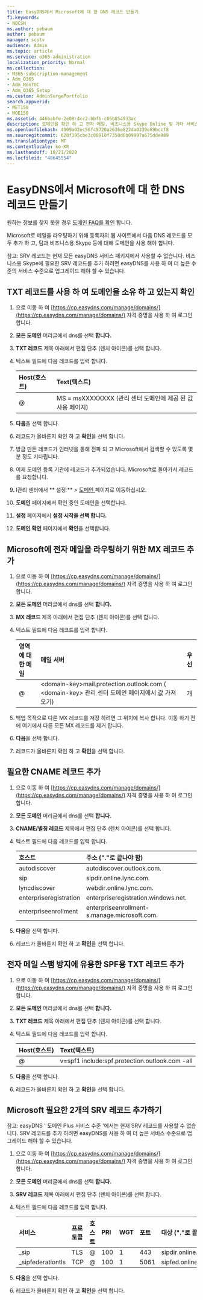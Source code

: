 ```yaml
---
title: EasyDNS에서 Microsoft에 대 한 DNS 레코드 만들기
f1.keywords:
- NOCSH
ms.author: pebaum
author: pebaum
manager: scotv
audience: Admin
ms.topic: article
ms.service: o365-administration
localization_priority: Normal
ms.collection:
- M365-subscription-management
- Adm_O365
- Adm_NonTOC
- Adm_O365_Setup
ms.custom: AdminSurgePortfolio
search.appverid:
- MET150
- MOE150
ms.assetid: 446babfe-2e08-4cc2-bbfb-c05b854933ac
description: 도메인을 확인 하 고 전자 메일, 비즈니스용 Skype Online 및 기타 서비스에 대 한 DNS 레코드를 Microsoft 용 easyDNS에 설정 하는 방법을 알아봅니다.
ms.openlocfilehash: 4909a02ec56fc9720a2636e822da0339e89bccf8
ms.sourcegitcommit: 628f195cbe3c00910f7350d8b09997a675dde989
ms.translationtype: MT
ms.contentlocale: ko-KR
ms.lasthandoff: 10/21/2020
ms.locfileid: "48645554"
---
```

# <a name="create-dns-records-at-easydns-for-microsoft"></a>EasyDNS에서 Microsoft에 대 한 DNS 레코드 만들기

원하는 정보를 찾지 못한 경우 [도메인 FAQ를 확인](../setup/domains-faq.md) 합니다. 
  
Microsoft로 메일을 라우팅하기 위해 등록자의 웹 사이트에서 다음 DNS 레코드를 모두 추가 하 고, 팀과 비즈니스용 Skype 등에 대해 도메인을 사용 해야 합니다.
  
참고: SRV 레코드는 현재 모든 easyDNS 서비스 패키지에서 사용할 수 없습니다. 비즈니스용 Skype에 필요한 SRV 레코드를 추가 하려면 easyDNS를 사용 하 여 더 높은 수준의 서비스 수준으로 업그레이드 해야 할 수 있습니다.
  
## <a name="verify-that-you-own-the-domain-with-a-txt-record"></a>TXT 레코드를 사용 하 여 도메인을 소유 하 고 있는지 확인

1. 으로 이동 하 여 [https://cp.easydns.com/manage/domains/](https://cp.easydns.com/manage/domains/) 자격 증명을 사용 하 여 로그인 합니다. 
    
2. **모든 도메인** 머리글에서 dns를 선택 **합니다.**
    
3. **TXT 레코드** 제목 아래에서 편집 단추 (렌치 아이콘)를 선택 합니다. 
    
4. 텍스트 필드에 다음 레코드를 입력 합니다.
    
    |**Host(호스트)**|**Text(텍스트)**|
    |:-----|:-----|
    |@  <br/> |MS = msXXXXXXXX (관리 센터 도메인에 제공 된 값 사용 페이지)  <br/> |
   
5. **다음**을 선택 합니다. 
    
6. 레코드가 올바른지 확인 하 고 **확인**을 선택 합니다. 
    
7. 방금 만든 레코드가 인터넷을 통해 전파 되 고 Microsoft에서 검색할 수 있도록 몇 분 정도 기다립니다.
    
8. 이제 도메인 등록 기관에 레코드가 추가되었습니다. Microsoft로 돌아가서 레코드를 요청합니다.
    
9. I관리 센터에서 ** 설정 ** \> <a href="https://go.microsoft.com/fwlink/p/?linkid=834818" target="_blank"> 도메인 </a> 페이지로 이동하십시오.
    
10. **도메인** 페이지에서 확인 중인 도메인을 선택합니다. 
    
11. **설정** 페이지에서 **설정 시작을 선택 합니다.**
    
12. **도메인 확인** 페이지에서 **확인**을 선택합니다. 
    
## <a name="add-an-mx-record-to-route-email-to-microsoft"></a>Microsoft에 전자 메일을 라우팅하기 위한 MX 레코드 추가

1. 으로 이동 하 여 [https://cp.easydns.com/manage/domains/](https://cp.easydns.com/manage/domains/) 자격 증명을 사용 하 여 로그인 합니다. 
    
2. **모든 도메인** 머리글에서 dns를 선택 **합니다.**
    
3. **MX 레코드** 제목 아래에서 편집 단추 (렌치 아이콘)를 선택 합니다. 
    
4. 텍스트 필드에 다음 레코드를 입력 합니다.
    
    |**영역에 대 한 메일**|**메일 서버**|**우선**|
    |:-----|:-----|:-----|
    |@  <br/> |\<domain-key\>mail.protection.outlook.com ( \<domain-key\> 관리 센터 도메인 페이지에서 값 가져오기)  <br/> |개  <br/> |
   
2. 백업 목적으로 다른 MX 레코드를 저장 하려면 그 위치에 복사 합니다. 이동 하기 전에 여기에서 다른 모든 MX 레코드를 제거 합니다.
    
5. **다음**을 선택 합니다. 
    
6. 레코드가 올바른지 확인 하 고 **확인**을 선택 합니다. 
    
## <a name="add-the-required-cname-records"></a>필요한 CNAME 레코드 추가

1. 으로 이동 하 여 [https://cp.easydns.com/manage/domains/](https://cp.easydns.com/manage/domains/) 자격 증명을 사용 하 여 로그인 합니다. 
    
2. **모든 도메인** 머리글에서 dns를 선택 **합니다.**
    
3. **CNAME/별칭 레코드** 제목에서 편집 단추 (렌치 아이콘)를 선택 합니다. 
    
4. 텍스트 필드에 다음 레코드를 입력 합니다.


    |**호스트**|**주소 ("."로 끝나야 함)**|
    |:-----|:-----|
    |autodiscover  <br/> |autodiscover.outlook.com.  <br/> |
    |sip  <br/> |sipdir.online.lync.com.  <br/> |
    |lyncdiscover  <br/> |webdir.online.lync.com.  <br/> |
    |enterpriseregistration  <br/> |enterpriseregistration.windows.net.  <br/> |
    |enterpriseenrollment  <br/> |enterpriseenrollment-s.manage.microsoft.com.  <br/> |
   
5. **다음**을 선택 합니다. 
    
6. 레코드가 올바른지 확인 하 고 **확인**을 선택 합니다. 
    
## <a name="add-a-txt-record-for-spf-to-help-prevent-email-spam"></a>전자 메일 스팸 방지에 유용한 SPF용 TXT 레코드 추가

1. 으로 이동 하 여 [https://cp.easydns.com/manage/domains/](https://cp.easydns.com/manage/domains/) 자격 증명을 사용 하 여 로그인 합니다. 
    
2. **모든 도메인** 머리글에서 dns를 선택 **합니다.**
    
3. **TXT 레코드** 제목 아래에서 편집 단추 (렌치 아이콘)를 선택 합니다. 
    
4. 텍스트 필드에 다음 레코드를 입력 합니다.
    
    |**Host(호스트)**|**Text(텍스트)**|
    |:-----|:-----|
    |@  <br/> |v=spf1 include:spf.protection.outlook.com -all  <br/> |
   
5. **다음**을 선택 합니다. 
    
6. 레코드가 올바른지 확인 하 고 **확인**을 선택 합니다. 
    
## <a name="add-the-two-srv-records-that-are-required-for-microsoft"></a>Microsoft 필요한 2개의 SRV 레코드 추가하기

참고: easyDNS ' 도메인 Plus 서비스 수준 '에서는 현재 SRV 레코드를 사용할 수 없습니다. SRV 레코드를 추가 하려면 easyDNS를 사용 하 여 더 높은 서비스 수준으로 업그레이드 해야 할 수 있습니다. 
  
1. 으로 이동 하 여 [https://cp.easydns.com/manage/domains/](https://cp.easydns.com/manage/domains/) 자격 증명을 사용 하 여 로그인 합니다. 
    
2. **모든 도메인** 머리글에서 dns를 선택 **합니다.**
    
3. **SRV 레코드** 제목 아래에서 편집 단추 (렌치 아이콘)를 선택 합니다. 
    
4. 텍스트 필드에 다음 레코드를 입력 합니다.
    
    |**서비스**|**프로토콜**|**호스트**|**PRI**|**WGT**|**포트**|**대상 ("."로 끝나야 함)**|**TTL**|
    |:-----|:-----|:-----|:-----|:-----|:-----|:-----|:-----|
    |_sip  <br/> |TLS  <br/> |@  <br/> |100  <br/> |1   <br/> |443  <br/> |sipdir.online.lync.com.  <br/> |1800  <br/> |
    |_sipfederationtls  <br/> |TCP  <br/> |@  <br/> |100  <br/> |1   <br/> |5061  <br/> |sipfed.online.lync.com  <br/> |1800  <br/> |
   
5. **다음**을 선택 합니다. 
    
6. 레코드가 올바른지 확인 하 고 **확인**을 선택 합니다. 
    

